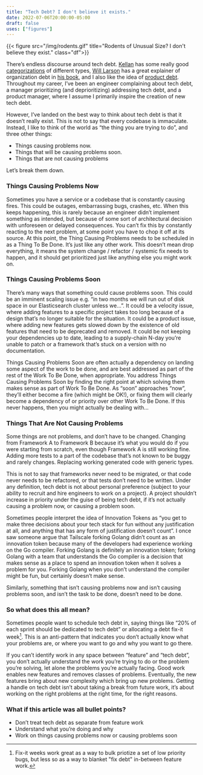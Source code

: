 ```yaml
---
title: "Tech Debt? I don't believe it exists."
date: 2022-07-06T20:00:00-05:00
draft: false
uses: ["figures"]
---
```


{{< figure src="/img/rodents.gif" title="Rodents of Unusual Size? I don't believe they exist." class="df">}}

There’s endless discourse around tech debt. [Kellan][kellan] has some really
good [categorizations][kellan-debt] of different types, [Will
Larson][will-larsen] has a great explainer of organization debt in [his
book][elegant], and I also like the idea of [product debt][product-debt].
Throughout my career,  I’ve been an engineer complaining about tech debt, a
manager prioritizing (and deprioritizing) addressing tech debt, and a product
manager, where I assume I primarily inspire the creation of new tech debt.

However, I’ve landed on the best way to think about tech debt is that it doesn’t
really exist. This is not to say that every codebase is immaculate. Instead, I
like to think of the world as “the thing you are trying to do”, and three other
things:
* Things causing problems now.
* Things that will be causing problems soon.
* Things that are not causing problems

Let’s break them down.

### Things Causing Problems Now

Sometimes you have a service or a codebase that is constantly causing fires.
This could be outages, embarrassing bugs, crashes, etc. When this keeps
happening, this is rarely because an engineer didn’t implement something as
intended, but because of some sort of architectural decision with unforeseen or
delayed consequences. You can’t fix this by constantly reacting to the next
problem, at some point you have to chop it off at its source. At this point, the
Thing Causing Problems needs to be scheduled in as a Thing To Be Done. It’s just
like any other work. This doesn’t mean drop everything, it means the system
change / refactor / systemic fix needs to happen, and it should get prioritized
just like anything else you might work on.

### Things Causing Problems Soon

There’s many ways that something could cause problems soon. This could be an
imminent scaling issue e.g. “in two months we will run out of disk space in our
Elasticsearch cluster unless we…”. It could be a velocity issue, where adding
features to a specific project takes too long because of a design that’s no
longer suitable for the situation. It could be a product issue, where adding new
features gets slowed down by the existence of old features that need to be
deprecated and removed. It could be not keeping your dependencies up to date,
leading to a supply-chain N-day you’re unable to patch or a framework that’s
stuck on a version with no documentation.

Things Causing Problems Soon are often actually a dependency on landing some
aspect of the work to be done, and are best addressed as part of the rest of the
Work To Be Done, when appropriate. You address Things Causing Problems Soon by
finding the right point at which solving them makes sense as part of Work To Be
Done. As “soon” approaches “now”, they’ll either become a fire (which might be
OK!), or fixing them will clearly become a dependency of or priority over other
Work To Be Done. If this never happens, then you might actually be dealing with…

### Things That Are Not Causing Problems

Some things are not problems, and don’t have to be changed. Changing from
Framework A to Framework B because it’s what you would do if you were starting
from scratch, even though Framework A is still working fine. Adding more tests
to a part of the codebase that’s not known to be buggy and rarely changes.
Replacing working generated code with generic types.

This is not to say that frameworks never need to be migrated, or that code never
needs to be refactored, or that tests don’t need to be written. Under any
definition, tech debt is not about personal preference (subject to your ability
to recruit and hire engineers to work on a project). A project shouldn’t
increase in priority under the guise of being tech debt, if it’s not actually
causing a problem now, or causing a problem soon.

Sometimes people interpret the idea of Innovation Tokens as “you get to make
three decisions about your tech stack for fun without any justification at all,
and anything that has any form of justification doesn’t count”. I once saw
someone argue that Tailscale forking Golang didn’t count as an innovation token
because many of the developers had experience working on the Go compiler.
Forking Golang is definitely an innovation token; forking Golang with a team
that understands the Go compiler is a decision that makes sense as a place to
spend an innovation token when it solves a problem for you. Forking Golang when
you don’t understand the compiler might be fun, but certainly doesn’t make
sense.

Similarly, something that isn’t causing problems now and isn’t causing problems
soon, and isn’t the task to be done, doesn’t need to be done.

### So what does this all mean?

Sometimes people want to schedule tech debt in, saying things like “20% of each
sprint should be dedicated to tech debt” or allocating a debt fix-it week[^1].
This is an anti-pattern that indicates you don’t actually know what your
problems are, or where you want to go and why you want to go there.

If you can’t identify work in any space between “feature” and “tech debt”, you
don’t actually understand the work you’re trying to do or the problem you’re
solving, let alone the problems you’re actually facing. Good work enables new
features and removes classes of problems. Eventually, the new features bring
about new complexity which bring up new problems. Getting a handle on tech debt
isn’t about taking a break from future work, it’s about working on the right
problems at the right time, for the right reasons.

### What if this article was all bullet points?

* Don’t treat tech debt as separate from feature work
* Understand what you’re doing and why
* Work on things causing problems now or causing problems soon

[kellan]: https://kellanem.com
[kellan-debt]: https://kellanem.com/notes/towards-an-understanding-of-technical-debt
[will-larsen]: https://lethain.com/
[elegant]: https://press.stripe.com/an-elegant-puzzle
[product-debt]: https://andrewchen.com/product-design-debt-versus-technical-debt/

[^1]: Fix-it weeks work great as a way to bulk priotize a set of low priority
  bugs, but less so as a way to blanket "fix debt" in-between feature work.
